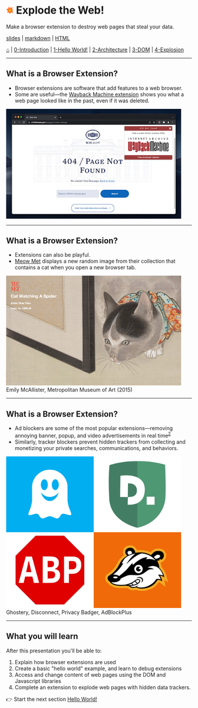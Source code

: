 <!-- paginate: true -->

# <img width="4%" src="../../extension/explode-tutorial-final/assets/img/explosion-icon.svg"> Explode the Web!

Make a browser extension to destroy web pages that steal your data.

<span class="slides-small"><a href="../slides/0-introduction.html">slides</a> | <span class="slides-small"><a href="../markdown/0-introduction.md">markdown</a> | <a href="../www/0-introduction.html">HTML</a></span>

<span class="slides-small">[⌂](../../README.md) | [0-Introduction](0-introduction.html) | [1-Hello World!](1-hello-world.html) | [2-Architecture](2-architecture.html) | [3-DOM](3-dom.html) | [4-Explosion](4-explosion.html)</span>

<!--
Presentation comments ...
-->




---

## What is a Browser Extension?

<div class="twocolumn">
<div class="col">

- Browser extensions are software that add features to a web browser.
- Some are useful—the [Wayback Machine extension](https://chrome.google.com/webstore/detail/wayback-machine/fpnmgdkabkmnadcjpehmlllkndpkmiak/related?hl=en-US) shows you what a web page looked like in the past, even if it was deleted.

</div>
<div class="col">
<img width="475" src="../figures/tutorial-2022/0-wayback.jpg">
</div>
</div>





---

## What is a Browser Extension?

<div class="twocolumn">
<div class="col">

- Extensions can also be playful.
- [Meow Met](https://chrome.google.com/webstore/detail/meow-met/annljkgbhnihbghkbfammlacnlfkdclp?hl=en) displays a new random image from their collection that contains a cat when you open a new browser tab.

</div>
<div class="col">
<img width="475" src="../figures/tutorial-2022/0-meowmet.jpg">
<div class="slides-small caption">Emily McAllister, Metropolitan Museum of Art (2015)</div>
</div>
</div>





---

## What is a Browser Extension?

<div class="twocolumn">
<div class="col">

- Ad blockers are some of the most popular extensions—removing annoying banner, popup, and video advertisements in real time<sup><a href="https://adblockplus.org/en/getting_started#subscription">2</a></sup>
- Similarly, tracker blockers prevent hidden trackers from collecting and monetizing your private searches, communications, and behaviors.

</div>
<div class="col">
<img width="475" src="../figures/tutorial-2022/0-blockers.png">
<div class="slides-small caption">Ghostery, Disconnect, Privacy Badger, AdBlockPlus</div>
</div>
</div>






---

## What you will learn

After this presentation you'll be able to:

1. Explain how browser extensions are used
1. Create a basic "hello world" example, and learn to debug extensions
1. Access and change content of web pages using the DOM and Javascript libraries
1. Complete an extension to explode web pages with hidden data trackers.

👉 Start the next section [Hello World!](1-hello-world.html)
